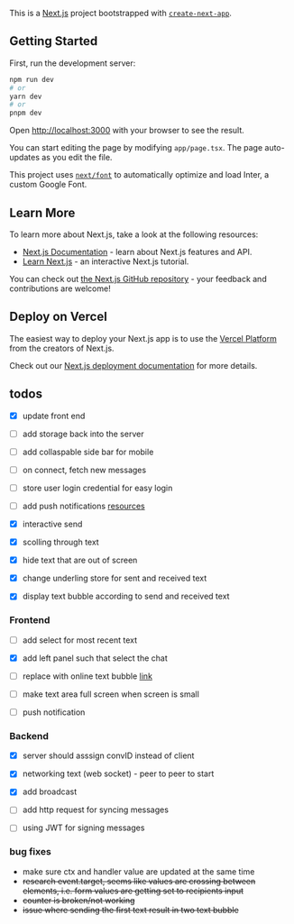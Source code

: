 This is a [Next.js](https://nextjs.org/) project bootstrapped with [`create-next-app`](https://github.com/vercel/next.js/tree/canary/packages/create-next-app).

## Getting Started

First, run the development server:

```bash
npm run dev
# or
yarn dev
# or
pnpm dev
```

Open [http://localhost:3000](http://localhost:3000) with your browser to see the result.

You can start editing the page by modifying `app/page.tsx`. The page auto-updates as you edit the file.

This project uses [`next/font`](https://nextjs.org/docs/basic-features/font-optimization) to automatically optimize and load Inter, a custom Google Font.

## Learn More

To learn more about Next.js, take a look at the following resources:

- [Next.js Documentation](https://nextjs.org/docs) - learn about Next.js features and API.
- [Learn Next.js](https://nextjs.org/learn) - an interactive Next.js tutorial.

You can check out [the Next.js GitHub repository](https://github.com/vercel/next.js/) - your feedback and contributions are welcome!

## Deploy on Vercel

The easiest way to deploy your Next.js app is to use the [Vercel Platform](https://vercel.com/new?utm_medium=default-template&filter=next.js&utm_source=create-next-app&utm_campaign=create-next-app-readme) from the creators of Next.js.

Check out our [Next.js deployment documentation](https://nextjs.org/docs/deployment) for more details.


## todos
- [x] update front end
- [ ] add storage back into the server
- [ ] add collaspable side bar for mobile
- [ ] on connect, fetch new messages
- [ ] store user login credential for easy login 
- [ ] add push notifications [resources](https://developer.mozilla.org/en-US/docs/Web/API/Push_API)

- [x] interactive send
- [x] scolling through text
- [x] hide text that are out of screen

- [x] change underling store for sent and received text
- [x] display text bubble according to send and received text



### Frontend
- [ ] add select for most recent text
- [x] add left panel such that select the chat
- [ ] replace with online text bubble [link](https://daisyui.com/components/chat/)
- [ ] make text area full screen when screen is small
- [ ] push notification


### Backend
- [x] server should asssign convID instead of client
- [x] networking text (web socket) - peer to peer to start
- [x] add broadcast
- [ ] add http request for syncing messages
- [ ] using JWT for signing messages


### bug fixes
- make sure ctx and handler value are updated at the same time
- ~~research event.target, seems like values are crossing between elements, i.e. form values are getting set to recipients input~~
- ~~counter is broken/not working~~
- ~~issue where sending the first text result in two text bubble~~

